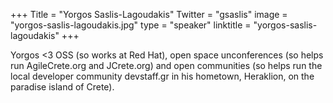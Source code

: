 +++
Title = "Yorgos Saslis-Lagoudakis"
Twitter = "gsaslis"
image = "yorgos-saslis-lagoudakis.jpg"
type = "speaker"
linktitle = "yorgos-saslis-lagoudakis"
+++

Yorgos <3 OSS (so works at Red Hat), open space unconferences (so helps run AgileCrete.org and JCrete.org) and open communities (so helps run the local developer community devstaff.gr in his hometown, Heraklion, on the paradise island of Crete).
